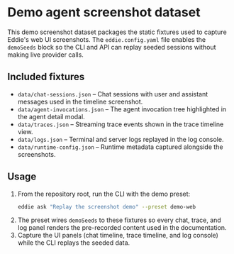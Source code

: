 # Demo agent screenshot dataset

This demo screenshot dataset packages the static fixtures used to capture Eddie's web UI
screenshots. The `eddie.config.yaml` file enables the `demoSeeds` block so the
CLI and API can replay seeded sessions without making live provider calls.

## Included fixtures

- `data/chat-sessions.json` – Chat sessions with user and assistant messages used
  in the timeline screenshot.
- `data/agent-invocations.json` – The agent invocation tree highlighted in the
  agent detail modal.
- `data/traces.json` – Streaming trace events shown in the trace timeline view.
- `data/logs.json` – Terminal and server logs replayed in the log console.
- `data/runtime-config.json` – Runtime metadata captured alongside the
  screenshots.

## Usage

1. From the repository root, run the CLI with the demo preset:
   ```bash
   eddie ask "Replay the screenshot demo" --preset demo-web
   ```
2. The preset wires `demoSeeds` to these fixtures so every chat, trace, and log
   panel renders the pre-recorded content used in the documentation.
3. Capture the UI panels (chat timeline, trace timeline, and log console) while
   the CLI replays the seeded data.
